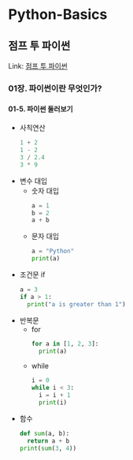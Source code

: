 # Python-Basics
점프 투 파이썬
-------------
Link: [점프 투 파이썬](https://wikidocs.net/book/1)
### 01장. 파이썬이란 무엇인가?
#### 01-5. 파이썬 둘러보기
* 사칙연산
  ```python
  1 + 2
  1 - 2
  3 / 2.4
  3 * 9
  ```
* 변수 대입
  * 숫자 대입
    ```python
    a = 1
    b = 2
    a + b
    ```
  * 문자 대입
    ```python
    a = "Python"
    print(a)
    ```
* 조건문 if
  ```python
  a = 3
  if a > 1:
    print("a is greater than 1")
  ```
* 반복문
  * for
    ```python
    for a in [1, 2, 3]:
      print(a)
    ```
  * while
    ```python
    i = 0
    while i < 3:
      i = i + 1
      print(i)
    ```
* 함수
  ```python
  def sum(a, b):
    return a + b
  print(sum(3, 4))
  ```
